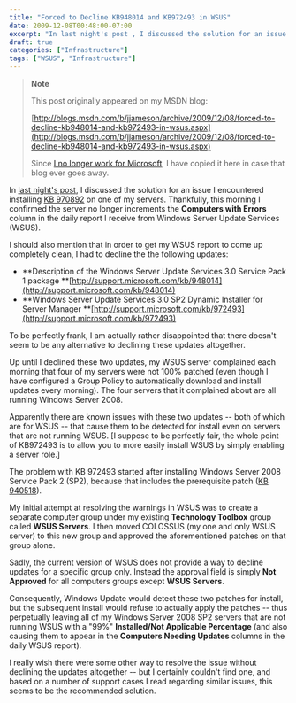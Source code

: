 ```yaml
---
title: "Forced to Decline KB948014 and KB972493 in WSUS"
date: 2009-12-08T00:48:00-07:00
excerpt: "In last night's post , I discussed the solution for an issue I encountered installing KB 970892 on one of my servers. Thankfully, this morning I confirmed the server no longer increments the Computers with Errors column in the daily report I receive from..."
draft: true
categories: ["Infrastructure"]
tags: ["WSUS", "Infrastructure"]
---
```


> **Note**
>
> This post originally appeared on my MSDN blog:
>
> [http://blogs.msdn.com/b/jjameson/archive/2009/12/08/forced-to-decline-kb948014-and-kb972493-in-wsus.aspx](http://blogs.msdn.com/b/jjameson/archive/2009/12/08/forced-to-decline-kb948014-and-kb972493-in-wsus.aspx)
>
> Since [I no longer work for Microsoft](/blog/jjameson/2011/09/02/last-day-with-microsoft), I have copied it here in case that blog ever goes away.

In [last night's post](/blog/jjameson/2009/12/07/error-installing-kb-970892-when-reporting-services-configured-with-domain-account), I discussed the solution for an issue I encountered installing [KB 970892](http://support.microsoft.com/kb/970892) on one of my servers. Thankfully, this morning I confirmed the server no longer increments the **Computers with Errors** column in the daily report I receive from Windows Server Update Services (WSUS).

I should also mention that in order to get my WSUS report to come up completely clean, I had to decline the the following updates:

- **Description of the Windows Server Update Services 3.0 Service Pack 1 package
  **[http://support.microsoft.com/kb/948014](http://support.microsoft.com/kb/948014)
- **Windows Server Update Services 3.0 SP2 Dynamic Installer for Server Manager
  **[http://support.microsoft.com/kb/972493](http://support.microsoft.com/kb/972493)

To be perfectly frank, I am actually rather disappointed that there doesn't seem to be any alternative to declining these updates altogether.

Up until I declined these two updates, my WSUS server complained each morning that four of my servers were not 100% patched (even though I have configured a Group Policy to automatically download and install updates every morning). The four servers that it complained about are all running Windows Server 2008.

Apparently there are known issues with these two updates -- both of which are for WSUS -- that cause them to be detected for install even on servers that are not running WSUS. [I suppose to be perfectly fair, the whole point of KB972493 is to allow you to more easily install WSUS by simply enabling a server role.]

The problem with KB 972493 started after installing Windows Server 2008 Service Pack 2 (SP2), because that includes the prerequisite patch ([KB 940518](http://support.microsoft.com/kb/940518)).

My initial attempt at resolving the warnings in WSUS was to create a separate computer group under my existing **Technology Toolbox** group called **WSUS Servers**. I then moved COLOSSUS (my one and only WSUS server) to this new group and approved the aforementioned patches on that group alone.

Sadly, the current version of WSUS does not provide a way to decline updates for a specific group only. Instead the approval field is simply **Not Approved** for all computers groups except **WSUS Servers**.

Consequently, Windows Update would detect these two patches for install, but the subsequent install would refuse to actually apply the patches -- thus perpetually leaving all of my Windows Server 2008 SP2 servers that are not running WSUS with a "99%" **Installed/Not Applicable Percentage** (and also causing them to appear in the **Computers Needing Updates** columns in the daily WSUS report).

I really wish there were some other way to resolve the issue without declining the updates altogether -- but I certainly couldn't find one, and based on a number of support cases I read regarding similar issues, this seems to be the recommended solution.


